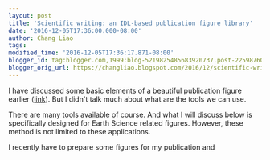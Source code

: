 ```yaml
---
layout: post
title: 'Scientific writing: an IDL-based publication figure library'
date: '2016-12-05T17:36:00.000-08:00'
author: Chang Liao
tags:
modified_time: '2016-12-05T17:36:17.871-08:00'
blogger_id: tag:blogger.com,1999:blog-5219825485683920737.post-2259876018206583507
blogger_orig_url: https://changliao.blogspot.com/2016/12/scientific-writing-idl-based.html
---
```


I have discussed some basic elements of a beautiful publication figure earlier 
([link](http://www.changliao.us/2016/03/scientific-writing-001.html)). But I 
didn't talk much about what are the tools we can use.<div>There are many tools 
available of course. And what I will discuss below is specifically designed 
for Earth Science related figures. However, these method is not limited to 
these applications.<div> 
<div>I recently have to prepare some figures for my publication and 